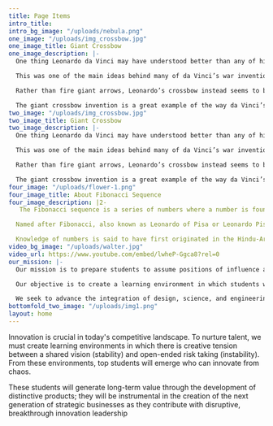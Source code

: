 ```yaml
---
title: Page Items
intro_title: 
intro_bg_image: "/uploads/nebula.png"
one_image: "/uploads/img_crossbow.jpg"
one_image_title: Giant Crossbow
one_image_description: |-
  One thing Leonardo da Vinci may have understood better than any of his contemporaries was the psychological effects of weapons in warfare. Da Vinci knew that the fear weapons could instill in enemies was just as important (if not more so) than the damage they could actually inflict.

  This was one of the main ideas behind many of da Vinci’s war inventions – among them, his giant crossbow. Designed for pure intimidation, da Vinci’s crossbow was to measure 42 braccia (or 27 yards) across. The device would have six wheels (three on each side) for mobility, and the bow itself would be made of thin wood for flexibility.

  Rather than fire giant arrows, Leonardo’s crossbow instead seems to be designed to fire large stones or possibly flaming bombs. For use, a soldier spins a crank to pull back the bow and loads the artillery. The soldier would then use a mallet to knock out a holding pin and fire the weapon.

  The giant crossbow invention is a great example of the way da Vinci’s artwork really brought his ideas to life. Through his illustrations, an idea, however improbable, becomes realistic and plausible. His vivid drawings of the giant crossbow invention also make it clear the idea behind the impressive weapon was to terrify enemies into fleeing rather than fighting.
two_image: "/uploads/img_crossbow.jpg"
two_image_title: Giant Crossbow
two_image_description: |-
  One thing Leonardo da Vinci may have understood better than any of his contemporaries was the psychological effects of weapons in warfare. Da Vinci knew that the fear weapons could instill in enemies was just as important (if not more so) than the damage they could actually inflict.

  This was one of the main ideas behind many of da Vinci’s war inventions – among them, his giant crossbow. Designed for pure intimidation, da Vinci’s crossbow was to measure 42 braccia (or 27 yards) across. The device would have six wheels (three on each side) for mobility, and the bow itself would be made of thin wood for flexibility.

  Rather than fire giant arrows, Leonardo’s crossbow instead seems to be designed to fire large stones or possibly flaming bombs. For use, a soldier spins a crank to pull back the bow and loads the artillery. The soldier would then use a mallet to knock out a holding pin and fire the weapon.

  The giant crossbow invention is a great example of the way da Vinci’s artwork really brought his ideas to life. Through his illustrations, an idea, however improbable, becomes realistic and plausible. His vivid drawings of the giant crossbow invention also make it clear the idea behind the impressive weapon was to terrify enemies into fleeing rather than fighting.
four_image: "/uploads/flower-1.png"
four_image_title: About Fibonacci Sequence
four_image_description: |2-
   The Fibonacci sequence is a series of numbers where a number is found by adding up the two numbers before it. Starting with 0 and 1, the sequence goes 0, 1, 1, 2, 3, 5, 8, 13, 21, 34, and so forth. Written as a rule, the expression is xn = xn-1 + xn-2.

  Named after Fibonacci, also known as Leonardo of Pisa or Leonardo Pisano, Fibonacci numbers were first introduced in his Liber abaci in 1202. The son of a Pisan merchant, Fibonacci traveled widely and traded extensively. Math was incredibly important to those in the trading industry, and his passion for numbers was cultivated in his youth.

  Knowledge of numbers is said to have first originated in the Hindu-Arabic arithmetic system, which Fibonacci studied while growing up in North Africa. Prior to the publication of Liber abaci, the Latin-speaking world had yet to be introduced to the decimal number system. He wrote many books about geometry, commercial arithmetic and irrational numbers. He also helped develop the concept of zero.
video_bg_image: "/uploads/walter.jpg"
video_url: https://www.youtube.com/embed/lwheP-Ggca8?rel=0
our_mission: |-
  Our mission is to prepare students to assume positions of influence and global leadership in industry and to be instrumental in the creation of the next generation of strategic, innovative, and entrepreneurial businesses.

  Our objective is to create a learning environment in which students work side-by-side with leading-edge designers, immersed in professional practice, to create disruptions and, consequently, opportunities for innovation.

  We seek to advance the integration of design, science, and engineering, exploring new approaches and solutions through experience design. We value active learning, exploration, creativity, breakthrough innovation, and the use of technology and applied design, all of which serve to advance the quality of the human experience.
bottomfold_two_image: "/uploads/img1.png"
layout: home
---
```


Innovation is crucial in today's competitive landscape. To nurture talent, we must create learning environments in which there is creative tension between a shared vision (stability) and open-ended risk taking (instability). From these environments, top students will emerge who can innovate from chaos.

These students will generate long-term value through the development of distinctive products; they will be instrumental in the creation of the next generation of strategic businesses as they contribute with disruptive, breakthrough innovation leadership

